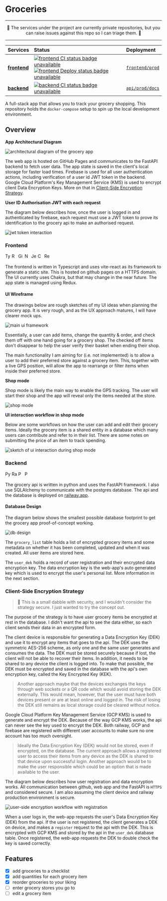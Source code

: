 # Groceries

<hr>
<p align='center'>
🚧 The services under the project are currently private repositories, but you can raise issues against this repo so I can triage them. 🚧
</p>
<hr>

| Services	|   Status    |   Deployment   |
| :---	    |   :---      |   :---         |
| **[frontend](https://github.com/BhawickJain/groceries-fe)**     | [![frontend CI status badge unavailable](https://img.shields.io/static/v1?label=&message=CI%20status%20unavailable&color=lightgray&labelColor=gray&style=flat&logo=github&logoColor=lightgray)](https://github.com/BhawickJain/groceries-fe/actions/workflows/ci.yaml)  [![frontend Deploy status badge unavailable](https://img.shields.io/static/v1?label=&message=Deploy%20status%20unavailable&color=lightgray&labelColor=gray&style=flat&logo=github&logoColor=lightgray)](https://github.com/BhawickJain/groceries-fe/actions/workflows/cd.yaml) | [`frontend/prod`](https://bhawickjain.github.io/groceries-fe/)
| **[backend](https://github.com/BhawickJain/groceries-api)**     | [![backend CI status badge unavailable](https://img.shields.io/static/v1?label=&message=CI%20status%20unavailable&color=lightgray&labelColor=gray&style=flat&logo=github&logoColor=lightgray)](https://github.com/BhawickJain/groceries-api/actions/workflows/ci.yml) | [`api/prod/docs`](https://groceries-api-prod.up.railway.app/docs)

A full-stack app that allows you to track your grocery shopping. This repository holds the `docker-compose` setup to spin up the local development environment.

## Overview

__App Architectural Diagram__

![architectural diagram of the grocery app](./docs/img/arch.svg)

The web app is hosted on GitHub Pages and communicates to the FastAPI backend to fetch user data. The app state is saved in the client's local storage for faster load times. Firebase is used for all user authentication actions, including verification of a user id JWT token in the backend. Google Cloud Platform's Key Management Service (KMS) is used to encrypt client Data Encryption Keys. More on that in [Client-Side Encryption Strategy]().

__User ID Authorisation JWT with each request__

The diagram below describes how, once the user is logged in and authenticated by firebase, each request must use a JWT token to prove its identification to the grocery api to make an authorised request.

![jwt token interaction](./docs/img/jwt.svg)

### Frontend

<img src="https://img.shields.io/badge/typescript-%23007ACC.svg?style=flat&logo=typescript&logoColor=white" alt="Typescript" height=17> <img src="https://img.shields.io/badge/react-%2320232a.svg?style=flat&logo=react&logoColor=%2361DAFB" alt="React" height=17> <img src="https://img.shields.io/badge/github%20pages-121013?style=flat&logo=github&logoColor=white" alt="GitHub Pages" height=17> <img src="https://img.shields.io/badge/vite-%23646CFF.svg?style=flat&logo=vite&logoColor=white" alt="Next JS" height=17> <img src="https://img.shields.io/badge/-jest-%23C21325?style=flat&logo=jest&logoColor=white" alt="Jest" height=17> <img src="https://img.shields.io/badge/chakra-%234ED1C5?style=flat&logo=chakraui&logoColor=white" alt="Chakra UI" height=17> <img src="https://img.shields.io/badge/redux-%23593d88.svg?style=flat&logo=redux&logoColor=white" alt="Redux" height=17>

The frontend is written in Typescript and uses vite-react as its framework to generate a static site. This is hosted on github pages on a HTTPS domain. The UI currently uses Chakra, but that may change in the near future. The app state is managed using Redux.

#### UI Wireframe

The drawings below are rough sketches of my UI ideas when planning the grocery app. It is very rough, and as the UX approach matures, I will have clearer mock ups.

![main ui framework](./docs/img/sketch-ui-wireframe.svg)

Essentially, a user can add items, change the quantity & order, and check them off with one hand going for a grocery shop. The checked off items don't disappear to help the user verify their basket when ending their shop.

The main functionality I am aiming for (i.e. not implemented) is to allow a user to add their preferred store against a grocery item. This, together with a live GPS position, will allow the app to rearrange or filter items when inside their preferred store. 

__Shop mode__

Shop mode is likely the main way to enable the GPS tracking. The user will start their shop and the app will reveal only the items needed at the store.

![shop mode](./docs/img/sketch-shop-mode.svg)

__UI interaction workflow in shop mode__

Below are some workflows on how the user can add and edit their grocery items. Ideally the grocery item is a shared entity in a database which many users can contribute and refer to in their list. There are some notes on submitting the price of an item to track spending.

![sketch of ui interaction during shop mode](./docs/img/sketch-ui-interaction-during-shop-mode.svg)

### Backend
<img src="https://img.shields.io/badge/python-3670A0?style=flat&logo=python&logoColor=ffdd54" alt="Python" height=17> <img src="https://img.shields.io/badge/railway-railway?style=flat&logo=railway&logoColor=white&color=black" alt="Railway" height=17> <img src="https://img.shields.io/badge/postgres-%23316192.svg?style=flat&logo=postgresql&logoColor=white" alt="Postgres" height=17> <img src="https://img.shields.io/badge/FastAPI-005571?style=flat&logo=fastapi" alt="Postgres" height=17>

The grocery api is written in python and uses the FastAPI framework. I also use SQLAlchemy to communicate with the postgres database. The api and the database is deployed on [railway.app](https://railway.app).

#### Database Design

The diagram below shows the smallest possible database footprint to get the grocery app proof-of-concept working. 

![db design](./docs/img/db.svg)

The `grocery_list` table holds a list of encrypted grocery items and some metadata on whether it has been completed, updated and when it was created. All user items are stored here. 

The `user_dek` holds a record of user registration and their encrypted data encryption key. The data encryption key is the web-app's auto generated key which is used to encrypt the user's personal list. More information in the next section.

### Client-Side Encryption Strategy

> ️️🚨️ This is a small dabble with security, and I wouldn't consider the strategy secure. I just wanted to try the concept out.

The purpose of the strategy is to have user grocery items be encrypted at rest in the database. I didn't want the api to see the data either, so each client sends their data in an encrypted form.

The client device is responsible for generating a Data Encryption Key (DEK) and use it to encrypt any items that goes to the api. The DEK uses the symmetric AES-256 scheme, as only one and the same user generates and consumes the data. The DEK must be stored securely because if lost, the client will not be able to recover their items. In addition, it needs to be shared to any device the client is logged into. To make that possible, the DEK must be encrypted and saved in the database with the api's own encryption key, called the Key Encrypted Key (KEK). 

> Another approach maybe that the devices exchanges the keys through web sockets or a QR code which would avoid storing the DEK externally. This would mean, however, that the user must have both devices present or are at least online and logged in. The risk of losing the DEK still remains as local storage could be cleared without notice.

Google Cloud Platform Key Management Service (GCP KMS) is used to generate and encrypt the DEK. Because of the way GCP KMS works, the api can never see the key used to encrypt the DEK. Both railway, GCP and firebase are registered with different user accounts to make sure no one account has too much oversight.

> Ideally the Data Encryption Key (DEK) would not be stored, even if encrypted, on the database. The current approach allows a registered user to access their items from any device as the DEK is shared to that device upon successful login. Another approach would be to make the user responsible which could be an option that is made available to the user.

The diagram below describes how user registration and data encryption works. All communication between github, web app and the FastAPI is `HTTPS` and considered secure. I am also assuming the client device and railway production environment is secure. 

![user-side encryption workflow with registration](./docs/img/dek.svg)

When a user logs in, the web-app requests the user's Data Encryption Key (DEK) from the api. If the user is not registered, the client generates a DEK on device, and makes a `register` request to the api with the DEK. This is encrypted with GCP KMS and stored by the api in the `user_dek` database table. Once registered, the web-app requests the DEK to double check the key is saved correctly.

## Features
- [x] add groceries to a checklist
- [x] add quantities for each grocery item
- [x] reorder groceries to your liking
- [ ] enter grocery stores you go to
- [ ] edit a grocery item
